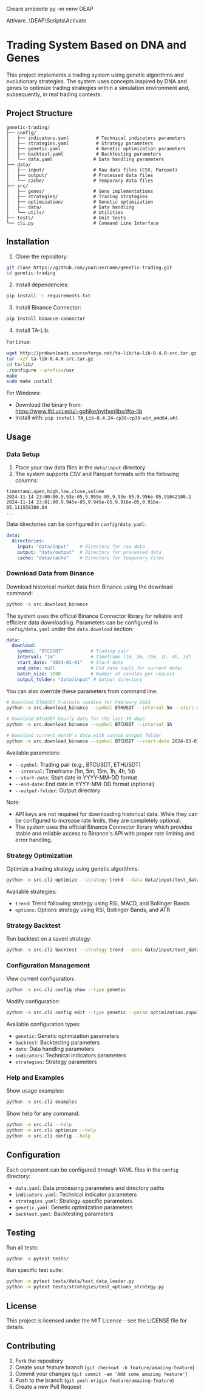 Creare ambiente
py -m venv DEAP

Attivare
.\DEAP\Scripts\Activate

# Trading System Based on DNA and Genes

This project implements a trading system using genetic algorithms and evolutionary strategies. The system uses concepts inspired by DNA and genes to optimize trading strategies within a simulation environment and, subsequently, in real trading contexts.

## Project Structure

```
genetic-trading/
├── config/
│   ├── indicators.yaml          # Technical indicators parameters
│   ├── strategies.yaml          # Strategy parameters
│   ├── genetic.yaml             # Genetic optimization parameters
│   ├── backtest.yaml            # Backtesting parameters
│   └── data.yaml               # Data handling parameters
├── data/
│   ├── input/                  # Raw data files (CSV, Parquet)
│   ├── output/                 # Processed data files
│   └── cache/                  # Temporary data files
├── src/
│   ├── genes/                  # Gene implementations
│   ├── strategies/             # Trading strategies
│   ├── optimization/           # Genetic optimization
│   ├── data/                   # Data handling
│   └── utils/                  # Utilities
├── tests/                      # Unit tests
└── cli.py                      # Command Line Interface
```

## Installation

1. Clone the repository:
```bash
git clone https://github.com/yourusername/genetic-trading.git
cd genetic-trading
```

2. Install dependencies:
```bash
pip install -r requirements.txt
```

3. Install Binance Connector:
```bash
pip install binance-connector
```

4. Install TA-Lib:
   
For Linux:
```bash
wget http://prdownloads.sourceforge.net/ta-lib/ta-lib-0.4.0-src.tar.gz
tar -xzf ta-lib-0.4.0-src.tar.gz
cd ta-lib/
./configure --prefix=/usr
make
sudo make install
```

For Windows:
- Download the binary from: https://www.lfd.uci.edu/~gohlke/pythonlibs/#ta-lib
- Install with: `pip install TA_Lib‑0.4.24‑cp39‑cp39‑win_amd64.whl`

## Usage

### Data Setup

1. Place your raw data files in the `data/input` directory
2. The system supports CSV and Parquet formats with the following columns:
```
timestamp,open,high,low,close,volume
2024-11-14 23:00:00,9.93e-05,9.959e-05,9.93e-05,9.956e-05,91042100.1
2024-11-14 23:01:00,9.945e-05,9.945e-05,9.916e-05,9.916e-05,111558380.04
...
```

Data directories can be configured in `config/data.yaml`:
```yaml
data:
  directories:
    input: "data/input"    # Directory for raw data
    output: "data/output"  # Directory for processed data
    cache: "data/cache"    # Directory for temporary files
```

### Download Data from Binance

Download historical market data from Binance using the download command:
```bash
python -m src.download_binance
```

The system uses the official Binance Connector library for reliable and efficient data downloading. Parameters can be configured in `config/data.yaml` under the `data.download` section:
```yaml
data:
  download:
    symbol: "BTCUSDT"          # Trading pair
    interval: "1m"             # Timeframe (1m, 5m, 15m, 1h, 4h, 1d)
    start_date: "2024-01-01"   # Start date
    end_date: null             # End date (null for current date)
    batch_size: 1000           # Number of candles per request
    output_folder: "data/input" # Output directory
```

You can also override these parameters from command line:
```bash
# Download ETHUSDT 5-minute candles for February 2024
python -m src.download_binance --symbol ETHUSDT --interval 5m --start-date 2024-02-01 --end-date 2024-02-29

# Download BTCUSDT hourly data for the last 30 days
python -m src.download_binance --symbol BTCUSDT --interval 1h

# Download current month's data with custom output folder
python -m src.download_binance --symbol BTCUSDT --start-date 2024-03-01 --output-folder data/custom_folder
```

Available parameters:
- `--symbol`: Trading pair (e.g., BTCUSDT, ETHUSDT)
- `--interval`: Timeframe (1m, 5m, 15m, 1h, 4h, 1d)
- `--start-date`: Start date in YYYY-MM-DD format
- `--end-date`: End date in YYYY-MM-DD format (optional)
- `--output-folder`: Output directory

Note: 
- API keys are not required for downloading historical data. While they can be configured to increase rate limits, they are completely optional.
- The system uses the official Binance Connector library which provides stable and reliable access to Binance's API with proper rate limiting and error handling.

### Strategy Optimization

Optimize a trading strategy using genetic algorithms:
```bash
python -m src.cli optimize --strategy trend --data data/input/test_data.parquet --generations 50
```

Available strategies:
- `trend`: Trend following strategy using RSI, MACD, and Bollinger Bands
- `options`: Options strategy using RSI, Bollinger Bands, and ATR

### Strategy Backtest

Run backtest on a saved strategy:
```bash
python -m src.cli backtest --strategy trend --data data/input/test_data.parquet --model saved_strategy.json
```

### Configuration Management

View current configuration:
```bash
python -m src.cli config show --type genetic
```

Modify configuration:
```bash
python -m src.cli config edit --type genetic --param optimization.population_size --value 100
```

Available configuration types:
- `genetic`: Genetic optimization parameters
- `backtest`: Backtesting parameters
- `data`: Data handling parameters
- `indicators`: Technical indicators parameters
- `strategies`: Strategy parameters

### Help and Examples

Show usage examples:
```bash
python -m src.cli examples
```

Show help for any command:
```bash
python -m src.cli --help
python -m src.cli optimize --help
python -m src.cli config --help
```

## Configuration

Each component can be configured through YAML files in the `config` directory:

- `data.yaml`: Data processing parameters and directory paths
- `indicators.yaml`: Technical indicator parameters
- `strategies.yaml`: Strategy-specific parameters
- `genetic.yaml`: Genetic optimization parameters
- `backtest.yaml`: Backtesting parameters

## Testing

Run all tests:
```bash
python -m pytest tests/
```

Run specific test suite:
```bash
python -m pytest tests/data/test_data_loader.py
python -m pytest tests/strategies/test_options_strategy.py
```

## License

This project is licensed under the MIT License - see the LICENSE file for details.

## Contributing

1. Fork the repository
2. Create your feature branch (`git checkout -b feature/amazing-feature`)
3. Commit your changes (`git commit -am 'Add some amazing feature'`)
4. Push to the branch (`git push origin feature/amazing-feature`)
5. Create a new Pull Request
